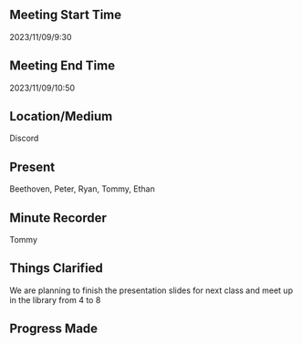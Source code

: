 ## Meeting Start Time
2023/11/09/9:30
## Meeting End Time
2023/11/09/10:50
## Location/Medium
Discord
## Present
Beethoven, Peter, Ryan, Tommy, Ethan
## Minute Recorder
Tommy
## Things Clarified
We are planning to finish the presentation slides for next class and meet up in the library from 4 to 8
## Progress Made
